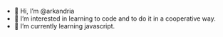 - 👋 Hi, I’m @arkandria
- 👀 I’m interested in learning to code and to do it in a cooperative way.
- 🌱 I’m currently learning javascript.


<!---
arkandria/arkandria is a ✨ special ✨ repository because its `README.md` (this file) appears on your GitHub profile.
You can click the Preview link to take a look at your changes.
--->

